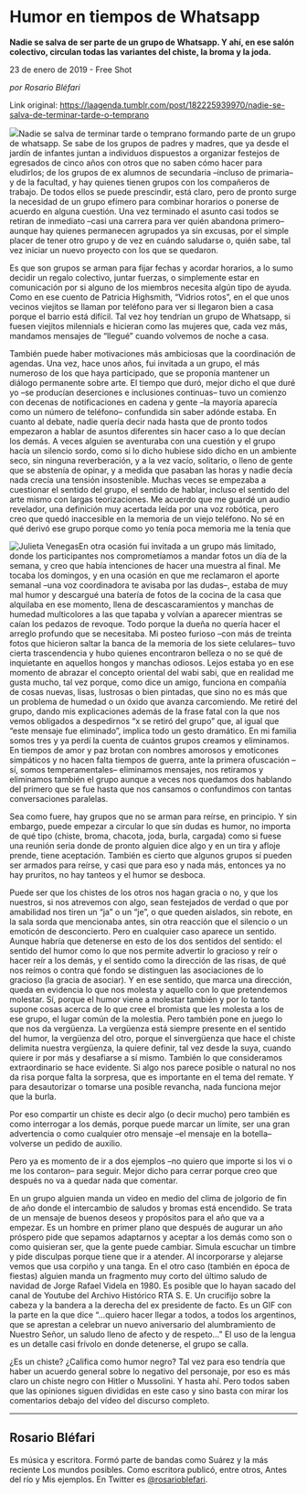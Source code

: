 # Humor en tiempos de Whatsapp

**Nadie se salva de ser parte de un grupo de Whatsapp. Y ahí, en ese salón colectivo, circulan todas las variantes del chiste, la broma y la joda.**

23 de enero de 2019 - Free Shot

_por Rosario Bléfari_

Link original: https://laagenda.tumblr.com/post/182225939970/nadie-se-salva-de-terminar-tarde-o-temprano

![](https://64.media.tumblr.com/5155b55fc63bd29a58a554ee3c682b15/tumblr_inline_plsbxrKNYo1t6q87u_500.jpg)Nadie se salva de terminar tarde o temprano formando parte de un grupo de whatsapp. Se sabe de los grupos de padres y madres, que ya desde el jardín de infantes juntan a individuos dispuestos a organizar festejos de egresados de cinco años con otros que no saben cómo hacer para eludirlos; de los grupos de ex alumnos de secundaria –incluso de primaria– y de la facultad, y hay quienes tienen grupos con los compañeros de trabajo. De todos ellos se puede prescindir, está claro, pero de pronto surge la necesidad de un grupo efímero para combinar horarios o ponerse de acuerdo en alguna cuestión. Una vez terminado el asunto casi todos se retiran de inmediato –casi una carrera para ver quién abandona primero– aunque hay quienes permanecen agrupados ya sin excusas, por el simple placer de tener otro grupo y de vez en cuándo saludarse o, quién sabe, tal vez iniciar un nuevo proyecto con los que se quedaron.  


Es que son grupos se arman para fijar fechas y acordar horarios, a lo sumo decidir un regalo colectivo, juntar fuerzas, o simplemente estar en comunicación por si alguno de los miembros necesita algún tipo de ayuda. Como en ese cuento de Patricia Highsmith, “Vidrios rotos”, en el que unos vecinos viejitos se llaman por teléfono para ver si llegaron bien a casa porque el barrio está difícil. Tal vez hoy tendrían un grupo de Whatsapp, si fuesen viejitos milennials e hicieran como las mujeres que, cada vez más, mandamos mensajes de “llegué” cuando volvemos de noche a casa.

  


También puede haber motivaciones más ambiciosas que la coordinación de agendas. Una vez, hace unos años, fui invitada a un grupo, el más numeroso de los que haya participado, que se proponía mantener un diálogo permanente sobre arte. El tiempo que duró, mejor dicho el que duré yo –se producían deserciones e inclusiones continuas– tuvo un comienzo con decenas de notificaciones en cadena y gente –la mayoría aparecía como un número de teléfono– confundida sin saber adónde estaba. En cuanto al debate, nadie quería decir nada hasta que de pronto todos empezaron a hablar de asuntos diferentes sin hacer caso a lo que decían los demás. A veces alguien se aventuraba con una cuestión y el grupo hacía un silencio sordo, como si lo dicho hubiese sido dicho en un ambiente seco, sin ninguna reverberación, y a la vez vacío, solitario, o lleno de gente que se abstenía de opinar, y a medida que pasaban las horas y nadie decía nada crecía una tensión insostenible. Muchas veces se empezaba a cuestionar el sentido del grupo, el sentido de hablar, incluso el sentido del arte mismo con largas teorizaciones. Me acuerdo que me guardé un audio revelador, una definición muy acertada leída por una voz robótica, pero creo que quedó inaccesible en la memoria de un viejo teléfono. No sé en qué derivó ese grupo porque como yo tenía poca memoria me la tenía que 

![Julieta Venegas](https://64.media.tumblr.com/5155b55fc63bd29a58a554ee3c682b15/tumblr_inline_plsbxrKNYo1t6q87u_250.jpg)En otra ocasión fui invitada a un grupo más limitado, donde los participantes nos comprometíamos a mandar fotos un día de la semana, y creo que había intenciones de  hacer una muestra al final. Me tocaba los domingos, y en una ocasión en que me reclamaron el aporte semanal –una voz coordinadora te avisaba por las dudas–, estaba de muy mal humor y descargué una batería de fotos de la cocina de la casa que alquilaba en ese momento, llena de descascaramientos y manchas de humedad multicolores a las que tapaba y volvían a aparecer mientras se caían los pedazos de revoque. Todo porque la dueña no quería hacer el arreglo profundo que se necesitaba. Mi posteo furioso –con más de treinta fotos que hicieron saltar la banca de la memoria de los siete celulares– tuvo cierta trascendencia y hubo quienes encontraron belleza o no se qué de inquietante en aquellos hongos y manchas odiosos. Lejos estaba yo en ese momento de abrazar el concepto oriental del wabi sabi, que en realidad me gusta mucho, tal vez porque, como dice un amigo, funciona en compañía de cosas nuevas, lisas, lustrosas o bien pintadas, que sino no es más que un problema de humedad o un óxido que avanza carcomiendo. Me retiré del grupo, dando mis explicaciones además de la frase fatal con la que nos vemos obligados a despedirnos “x se retiró del grupo” que, al igual que “este mensaje fue eliminado”, implica todo un gesto dramático. En mi familia somos tres y ya perdí la cuenta de cuántos grupos creamos y eliminamos. En tiempos de amor y paz brotan con nombres amorosos y emoticones simpáticos y no hacen falta tiempos de guerra, ante la primera ofuscación –sí, somos temperamentales– eliminamos mensajes, nos retiramos y eliminamos también el grupo aunque a veces nos quedamos dos hablando del primero que se fue hasta que nos cansamos o confundimos con tantas conversaciones paralelas. 

  


Sea como fuere, hay grupos que no se arman para reírse, en principio. Y sin embargo, puede empezar a circular lo que sin dudas es humor, no importa de qué tipo (chiste, broma, chacota, joda, burla, cargada) como si fuese una reunión seria donde de pronto alguien dice algo y en un tira y afloje prende, tiene aceptación. También es cierto que algunos grupos sí pueden ser armados para reírse, y casi que para eso y nada más, entonces ya no hay pruritos, no hay tanteos y el humor se desboca.

Puede ser que los chistes de los otros nos hagan gracia o no, y que los nuestros, si nos atrevemos con algo, sean festejados de verdad o que por amabilidad nos tiren un “ja” o un “je”, o que queden aislados, sin rebote, en la sala sorda que mencionaba antes, sin otra reacción que el silencio o un emoticón de desconcierto. Pero en cualquier caso aparece un sentido. Aunque habría que detenerse en esto de los dos sentidos del sentido: el sentido del humor como lo que nos permite advertir lo gracioso y reír o hacer reír a los demás, y el sentido como la dirección de las risas, de qué nos reímos o contra qué fondo se distinguen las asociaciones de lo gracioso (la gracia de asociar). Y en ese sentido, que marca una dirección, queda en evidencia lo que nos molesta y aquello con lo que pretendemos molestar. Sí, porque el humor viene a molestar también y por lo tanto supone cosas acerca de lo que cree el bromista que les molesta a los de ese grupo, el lugar común de la molestia. Pero también pone en juego lo que nos da vergüenza. La vergüenza está siempre presente en el sentido del humor, la vergüenza del otro, porque el sinvergüenza que hace el chiste delimita nuestra vergüenza, la quiere definir, tal vez desde la suya, cuando quiere ir por más y desafiarse a sí mismo. También lo que consideramos extraordinario se hace evidente. Si algo nos parece posible o natural no nos da risa porque falta la sorpresa, que es importante en el tema del remate. Y para desautorizar o tomarse una posible revancha, nada funciona mejor que la burla.

Por eso compartir un chiste es decir algo (o decir mucho) pero también es como interrogar a los demás, porque puede marcar un límite, ser una gran advertencia o como cualquier otro mensaje –el mensaje en la botella– volverse un pedido de auxilio.

Pero ya es momento de ir a dos ejemplos –no quiero que importe si los vi o me los contaron– para seguir. Mejor dicho para cerrar porque creo que después no va a quedar nada que comentar. 

En un grupo alguien manda un video en medio del clima de jolgorio de fin de año donde el intercambio de saludos y bromas está encendido. Se trata de un mensaje de buenos deseos y propósitos para el año que va a empezar. Es un hombre en primer plano que después de augurar un año próspero pide que sepamos adaptarnos y aceptar a los demás como son o como quisieran ser, que la gente puede cambiar. Simula escuchar un timbre y pide disculpas porque tiene que ir a atender. Al incorporarse y alejarse vemos que usa corpiño y una tanga. En el otro caso (también en época de fiestas) alguien manda un fragmento muy corto del último saludo de navidad de Jorge Rafael Videla en 1980. Es posible que lo hayan sacado del canal de Youtube del Archivo Histórico RTA S. E. Un crucifijo sobre la cabeza y la bandera a la derecha del ex presidente de facto. Es un GIF con la parte en la que dice “…quiero hacer llegar a todos, a todos los argentinos, que se aprestan a celebrar un nuevo aniversario del alumbramiento de Nuestro Señor, un saludo lleno de afecto y de respeto…” El uso de la lengua es un detalle casi frívolo en donde detenerse, el grupo se calla. 

¿Es un chiste? ¿Califica como humor negro? Tal vez para eso tendría que haber un acuerdo general sobre lo negativo del personaje, por eso es más claro un chiste negro con Hitler o Mussolini. Y hasta ahí. Pero todos saben que las opiniones siguen divididas en este caso y sino basta con mirar los comentarios debajo del vídeo del discurso completo.



---

Rosario Bléfari
---------------

 Es música y escritora. Formó parte de bandas como Suárez y la más reciente Los mundos posibles. Como escritora publicó, entre otros, Antes del río y Mis ejemplos. En Twitter es [@rosarioblefari](https://twitter.com/rosarioblefari). 

